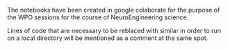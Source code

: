 The notebooks have been created in google colaborate for the purpose of the WPO sessions for the course of NeuroEngineering science.

Lines of code that are necessary to be reblaced with similar in order to run on a local directory will be mentioned as a comment at the same spot.
